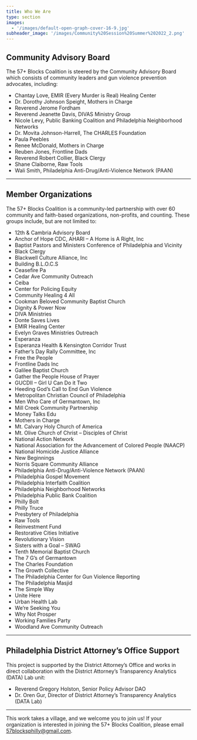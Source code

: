 ```yaml
---
title: Who We Are
type: section
images:
  - '/images/default-open-graph-cover-16-9.jpg'
subheader_image: '/images/Community%20Session%20Summer%202022_2.png'
---
```



## Community Advisory Board

The 57+ Blocks Coalition is steered by the Community Advisory Board which
consists of community leaders and gun violence prevention advocates, including:

* Chantay Love, EMIR (Every Murder is Real) Healing Center
* Dr. Dorothy Johnson Speight, Mothers in Charge
* Reverend Jerome Fordham
* Reverend Jeanette Davis, DIVAS Ministry Group
* Nicole Levy, Public Banking Coalition and Philadelphia Neighborhood Networks
* Dr. Movita Johnson-Harrell, The CHARLES Foundation
* Paula Peebles
* Renee McDonald, Mothers in Charge
* Reuben Jones, Frontline Dads
* Reverend Robert Collier, Black Clergy
* Shane Claiborne, Raw Tools
* Wali Smith, Philadelphia Anti-Drug/Anti-Violence Network (PAAN)

---

## Member Organizations

The 57+ Blocks Coalition is a community-led partnership with over 60 community
and faith-based organizations, non-profits, and counting. These groups include,
but are not limited to:

* 12th & Cambria Advisory Board
* Anchor of Hope CDC, AHARI – A Home is A Right, Inc
* Baptist Pastors and Ministers Conference of Philadelphia and Vicinity
* Black Clergy
* Blackwell Culture Alliance, Inc
* Building B.L.O.C.S
* Ceasefire Pa
* Cedar Ave Community Outreach
* Ceiba
* Center for Policing Equity
* Community Healing 4 All
* Cookman Beloved Community Baptist Church
* Dignity & Power Now
* DIVA Ministries
* Donte Saves Lives
* EMIR Healing Center
* Evelyn Graves Ministries Outreach
* Esperanza
* Esperanza Health & Kensington Corridor Trust
* Father’s Day Rally Committee, Inc
* Free the People
* Frontline Dads Inc
* Galilee Baptist Church
* Gather the People House of Prayer
* GUCDII – Girl U Can Do it Two
* Heeding God’s Call to End Gun Violence
* Metropolitan Christian Council of Philadelphia
* Men Who Care of Germantown, Inc
* Mill Creek Community Partnership
* Money Talks Edu
* Mothers in Charge
* Mt. Calvary Holy Church of America
* Mt. Olive Church of Christ – Disciples of Christ
* National Action Network
* National Association for the Advancement of Colored People (NAACP)
* National Homicide Justice Alliance
* New Beginnings
* Norris Square Community Alliance
* Philadelphia Anti-Drug/Anti-Violence Network (PAAN)
* Philadelphia Gospel Movement
* Philadelphia Interfaith Coalition
* Philadelphia Neighborhood Networks
* Philadelphia Public Bank Coalition
* Philly Bolt
* Philly Truce
* Presbytery of Philadelphia
* Raw Tools
* Reinvestment Fund
* Restorative Cities Initiative
* Revolutionary Vision
* Sisters with a Goal – SWAG
* Tenth Memorial Baptist Church
* The 7 G’s of Germantown
* The Charles Foundation
* The Growth Collective
* The Philadelphia Center for Gun Violence Reporting
* The Philadelphia Masjid
* The Simple Way
* Unite Here
* Urban Health Lab
* We’re Seeking You
* Why Not Prosper
* Working Families Party
* Woodland Ave Community Outreach

---

## Philadelphia District Attorney’s Office Support

This project is supported by the District Attorney’s Office and works in direct
collaboration with  the District Attorney’s Transparency Analytics (DATA) Lab
unit:

* Reverend Gregory Holston, Senior Policy Advisor DAO
* Dr. Oren Gur, Director of District Attorney’s Transparency Analytics (DATA
  Lab)

---

<div class="final">
  <div class="row aln-center">
    <div class="col-10 col-12-small">
This work takes a village, and we welcome you to join us! If your organization
is interested in joining the 57+ Blocks Coalition, please email
<a href="mailto:57blocksphilly@gmail.com">57blocksphilly@gmail.com</a>.
    </div>
  </div>
</div>
